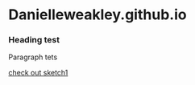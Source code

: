 # Danielleweakley.github.io

<h3> Heading test </h3>
<p> Paragraph tets </p>


[check out sketch1](./sketch1)